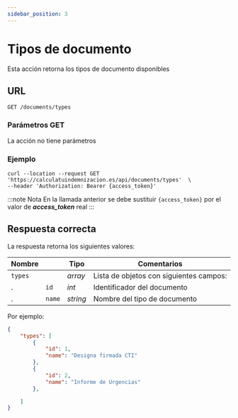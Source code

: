```yaml
---
sidebar_position: 3
---
```


# Tipos de documento

Esta acción retorna los tipos de documento disponibles

## URL

```
GET /documents/types
```

### Parámetros GET

La acción no tiene parámetros

### Ejemplo

```shell
curl --location --request GET 'https://calculatuindemnizacion.es/api/documents/types'  \
--header 'Authorization: Bearer {access_token}'
```

:::note Nota
En la llamada anterior se debe sustituir `{access_token}` por el valor de **_access_token_** real
:::

## Respuesta correcta

La respuesta retorna los siguientes valores:

Nombre | | Tipo |  Comentarios 
--- | --- | --- | --- |
`types` | | _array_ | Lista de objetos con siguientes campos:
. | `id` | _int_ | Identificador del documento
. | `name` | _string_ | Nombre del tipo de documento


Por ejemplo:

```json title="Status: 200 Ok"
{
    "types": [
        {
            "id": 1,
            "name": "Designa firmada CTI"
        },
        {
            "id": 2,
            "name": "Informe de Urgencias"
        },

    ]
}
```

